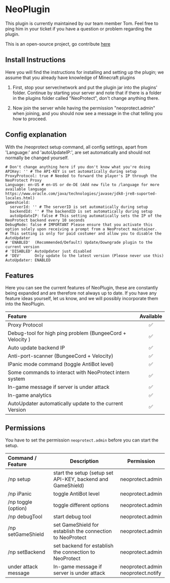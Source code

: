 # NeoPlugin

This plugin is currently maintained by our team member Tom. 
Feel free to ping him in your ticket if you have a question or problem regarding the plugin.

This is an open-source project, go contribute [here](https://github.com/NeoProtect/NeoPlugin)

## Install Instructions

Here you will find the instructions for installing and setting up the plugin;
we assume that you already have knowledge of Minecraft plugins

1) First, stop your server/network and put the plugin jar into the plugins' folder.
   Continue by starting your server and note that if there is a folder in the plugins folder called "NeoProtect",
   don't change anything there.

2) Now join the server while having the permission "neoprotect.admin" when joining,
   and you should now see a message in the chat telling you how to proceed.


## Config explanation

With the /neoprotect setup command, all config settings, apart from 'Language:' and 'autoUpdateIP:', are set automatically and should not normally be changed yourself.

```
# Don't change anything here if you don't know what you're doing
APIKey: '' # The API-KEY is set automatically during setup
ProxyProtocol: true # Needed to forward the player's IP through the NeoProtect Proxy
Language: en-US # en-US or de-DE (Add new file to /language for more available language https://www.oracle.com/java/technologies/javase/jdk8-jre8-suported-locales.html)
gameshield:
  serverId: '' # The serverID is set automatically during setup
  backendId: '' # The backendID is set automatically during setup
  autoUpdateIP: false # This setting automatically sets the IP of the NeoProtect backend every 10 seconds
DebugMode: false # IMPORTANT Please ensure that you activate this option solely upon receiving a prompt from a NeoProtect maintainer.
# This setting is only for paid costumer and allow you to disable the AutoUpdater
# 'ENABLED'  (Recommended/Default) Update/Downgrade plugin to the current version  
# 'DISABLED' AutoUpdater just disabled
# 'DEV'      Only update to the latest version (Please never use this)
AutoUpdater: ENABLED
```

## Features

Here you can see the current features of NeoPlugin, these are constantly being expanded and are therefore not always up to date. If you have any feature ideas yourself, let us know, and we will possibly incorporate them into the NeoPlugin.

| Feature                                                    |      Available      |
|:-----------------------------------------------------------|:-------------------:|
| Proxy Protocol                                             | :white_check_mark:  |
| Debug-tool for high ping problem (BungeeCord + Velocity )  | :white_check_mark:  |
| Auto update backend IP                                     | :white_check_mark:  |
| Anti-port-scanner (BungeeCord + Velocity)                  | :white_check_mark:  |
| IPanic mode command (toggle AntiBot level)                 | :white_check_mark:  |
| Some commands to interact with NeoProtect intern system    | :white_check_mark:  |
| In-game message if server is under attack                  | :white_check_mark:  |
| In-game analytics                                          | :white_check_mark:  |
| AutoUpdater automatically update to the current Version    | :white_check_mark:  |

## Permissions

You have to set the permission ``neoprotect.admin`` before you can start the setup.

| Command / Feature    | Description                                                 | Permission                             |
|:---------------------|-------------------------------------------------------------|----------------------------------------|
| /np setup            | start the setup (setup set API-KEY, backend and GameShield) | neoprotect.admin                       |
| /np iPanic           | toggle AntiBot level                                        | neoprotect.admin                       |
| /np toggle (option)  | toggle different options                                    | neoprotect.admin                       |
| /np debugTool        | start debug tool                                            | neoprotect.admin                       |
| /np setGameShield    | set GameShield for establish the connection to NeoProtect   | neoprotect.admin                       |
| /np setBackend       | set backend for establish the connection to NeoProtect      | neoprotect.admin                       |
| under attack message | In-game message if server is under attack                   | neoprotect.admin<br/>neoprotect.notify |

